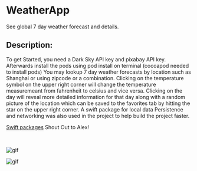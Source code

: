 # WeatherApp
See global 7 day weather forecast and details. 

## Description:

To get Started, you need a Dark Sky API key and pixabay API key. Afterwards install the pods using pod install on terminal (cocoapod needed to install pods)
You may lookup 7 day weather forecasts by location such as Shanghai or using zipcode or a combination. Clicking on the temperature symbol on the upper
right corner will change the temperature measuremeant from fahrenheit to celsius and vice versa. Clicking on the day will reveal more detailed information
for that day along with a random picture of the location which can be saved to the favorites tab by hitting the star on the upper right corner.
A swift package for local data Persistence and networking was also used in the project to help build the project faster.

[Swift packages](https://github.com/alexpaul/ImageKit) Shout Out to Alex!

<br />

![gif](gifs/gif1.gif)  

![gif](gifs/gif2.gif)

<br />

